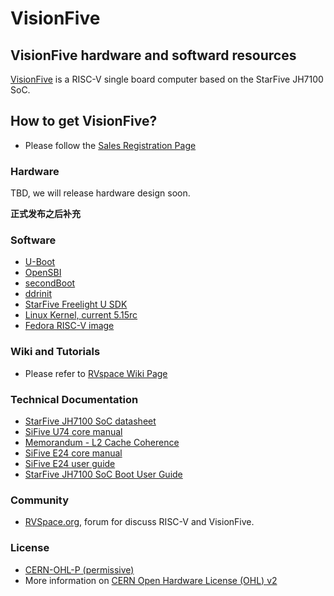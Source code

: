 # VisionFive
## VisionFive hardware and softward resources
[VisionFive](https://rvspace.org/en/Product/VisionFive/Technical_Documents/VisionFive_Single_Board_Computer_Quick_Start_Guide) is a RISC-V single board computer based on the StarFive JH7100 SoC.

## How to get VisionFive?
  * Please follow the [Sales Registration Page](https://forum.rvspace.org/t/how-to-purchase-visionfive/37/4)

### Hardware
  TBD, we will release hardware design soon.

**正式发布之后补充**

### Software
  * [U-Boot](https://github.com/starfive-tech/u-boot)
  * [OpenSBI](https://github.com/starfive-tech/opensbi)
  * [secondBoot](https://github.com/starfive-tech/JH7100_secondBoot)
  * [ddrinit](https://github.com/starfive-tech/JH7100_ddrinit)
  * [StarFive Freelight U SDK](https://github.com/starfive-tech/freelight-u-sdk)
  * [Linux Kernel, current 5.15rc](https://github.com/starfive-tech/linux)
  * [Fedora RISC-V image](https://github.com/starfive-tech/Fedora_on_StarFive)
 
### Wiki and Tutorials
  * Please refer to [RVspace Wiki Page](https://rvspace.org/)

### Technical Documentation
 * [StarFive JH7100 SoC datasheet](https://github.com/starfive-tech/JH7100_Docs/blob/main/JH7100%20Data%20Sheet%20V01.01.04-EN%20(4-21-2021).pdf)
 * [SiFive U74 core manual](https://github.com/starfive-tech/JH7100_Docs/blob/main/vic_u7_manual_with_creativecommons.pdf)
 * [Memorandum - L2 Cache Coherence](https://github.com/starfive-tech/JH7100_Docs/blob/main/JH7100%20Cache%20Coherence%20V1.0.pdf)
 * [SiFive E24 core manual](https://github.com/starfive-tech/JH7100_Docs/blob/main/SiFive%20VIC_E24%20Manual.pdf)
 * [SiFive E24 user guide](https://github.com/starfive-tech/JH7100_Docs/blob/main/SiFive%20VIC_E24%20User%20Guide.pdf)
 * [StarFive JH7100 SoC Boot User Guide](https://github.com/starfive-tech/JH7100_Docs/blob/main/JH7100%20SoC%20Boot%20User%20Guide-V01(2021-6-7).pdf)

### Community
  * [RVSpace.org](https://rvspace.org), forum for discuss RISC-V and VisionFive.

### License
  * [CERN-OHL-P (permissive)](https://ohwr.org/cern_ohl_p_v2.txt)
  * More information on [CERN Open Hardware License (OHL) v2](https://ohwr.org/project/cernohl/wikis/home)
